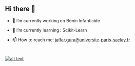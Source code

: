 ## Hi there 👋

- 🔭 I’m currently working on  Benin Infanticide
- 🌱 I’m currently learning : Scikit-Learn

- 📫 How to reach me: jaffar.gura@universite-paris-saclay.fr


#
<!-- | ![My GitHub stats](https://github-readme-stats.vercel.app/api?username=Jaffar-Hussein&theme=tokyonight&show_icons=true&count_private=true)   	|  ![Languages I use](https://github-readme-stats.vercel.app/api/top-langs/?username=Jaffar-Hussein&layout=compact&count_private=true&show_icons=true&langs_count=10&theme=tokyonight&count_private=true)  	|
|---	|---	| -->
#
[![alt text](https://img.shields.io/badge/-LinkedIn-0e76a8?style=plastic&logo=linkedIn)</a>](https://www.linkedin.com/in/jaffar-hussein-363734135/)

